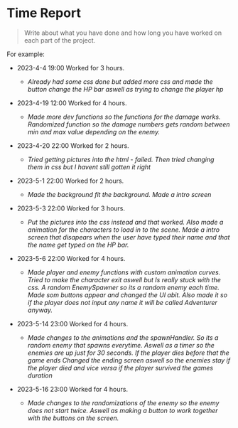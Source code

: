 # Time Report

> Write about what you have done and how long you have worked on each part of the project.

For example: 

- 2023-4-4 19:00 Worked for 3 hours.
  - *Already had some css done but added more css and made the button change the HP bar aswell as trying to change the player hp*

- 2023-4-19 12:00 Worked for 4 hours.
  - *Made more dev functions so the functions for the damage works. Randomized function so the damage numbers gets random between min and max value depending on the enemy.*

- 2023-4-20 22:00 Worked for 2 hours.
  - *Tried getting pictures into the html - failed. Then tried changing them in css but I havent still gotten it right*

- 2023-5-1 22:00 Worked for 2 hours.
  - *Made the background fit the background. Made a intro screen*

- 2023-5-3 22:00 Worked for 3 hours.
  - *Put the pictures into the css instead and that worked. Also made a animation for the characters to load in to the scene. Made a intro screen that disapears when the user have typed their name and that the name get typed on the HP bar.*

- 2023-5-6 22:00 Worked for 4 hours.
  - *Made player and enemy functions with custom animation curves. Tried to make the character exit aswell but Is really stuck with the css. A random EnemySpawner so its a random enemy each time. Made som buttons appear and changed the UI abit. Also made it so if the player does not input any name it will be called Adventurer anyway.* 

- 2023-5-14 23:00 Worked for 4 hours.
  - *Made changes to the animations and the spawnHandler. So its a random enemy that spawns everytime. Aswell as a timer so the enemies are up just for 30 seconds. If the player dies before that the game ends Changed the ending screen aswell so the enemies stay if the player died and vice versa if the player survived the games duration*  

- 2023-5-16 23:00 Worked for 4 hours.
  - *Made changes to the randomizations of the enemy so the enemy does not start twice. Aswell as making a button to work together with the buttons on the screen.*  

